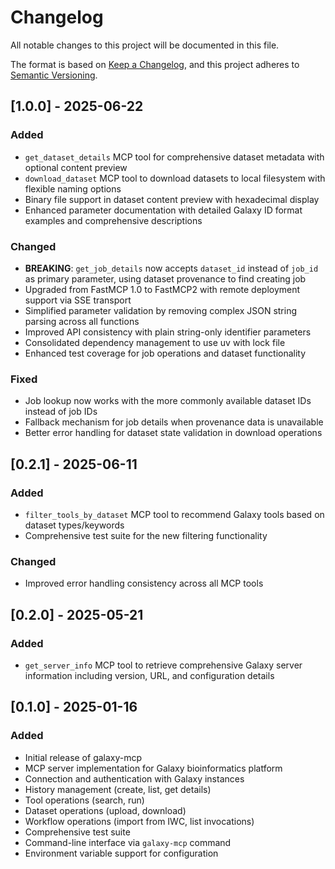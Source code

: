 # Changelog

All notable changes to this project will be documented in this file.

The format is based on [Keep a Changelog](https://keepachangelog.com/en/1.0.0/),
and this project adheres to [Semantic Versioning](https://semver.org/spec/v2.0.0.html).

## [1.0.0] - 2025-06-22

### Added

- `get_dataset_details` MCP tool for comprehensive dataset metadata with optional content preview
- `download_dataset` MCP tool to download datasets to local filesystem with flexible naming options
- Binary file support in dataset content preview with hexadecimal display
- Enhanced parameter documentation with detailed Galaxy ID format examples and comprehensive descriptions

### Changed

- **BREAKING**: `get_job_details` now accepts `dataset_id` instead of `job_id` as primary parameter, using dataset provenance to find creating job
- Upgraded from FastMCP 1.0 to FastMCP2 with remote deployment support via SSE transport
- Simplified parameter validation by removing complex JSON string parsing across all functions
- Improved API consistency with plain string-only identifier parameters
- Consolidated dependency management to use uv with lock file
- Enhanced test coverage for job operations and dataset functionality

### Fixed

- Job lookup now works with the more commonly available dataset IDs instead of job IDs
- Fallback mechanism for job details when provenance data is unavailable
- Better error handling for dataset state validation in download operations

## [0.2.1] - 2025-06-11

### Added

- `filter_tools_by_dataset` MCP tool to recommend Galaxy tools based on dataset types/keywords
- Comprehensive test suite for the new filtering functionality

### Changed

- Improved error handling consistency across all MCP tools

## [0.2.0] - 2025-05-21

### Added

- `get_server_info` MCP tool to retrieve comprehensive Galaxy server information including version, URL, and configuration details

## [0.1.0] - 2025-01-16

### Added

- Initial release of galaxy-mcp
- MCP server implementation for Galaxy bioinformatics platform
- Connection and authentication with Galaxy instances
- History management (create, list, get details)
- Tool operations (search, run)
- Dataset operations (upload, download)
- Workflow operations (import from IWC, list invocations)
- Comprehensive test suite
- Command-line interface via `galaxy-mcp` command
- Environment variable support for configuration
